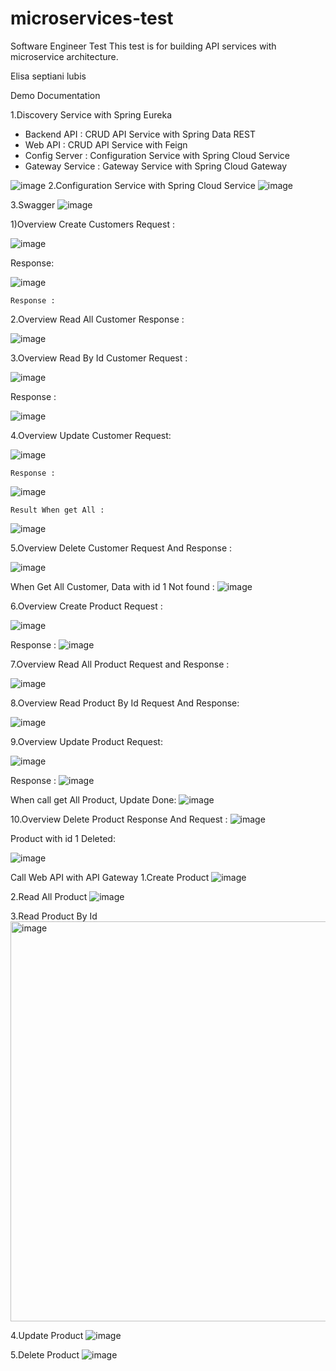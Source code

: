 # microservices-test

Software Engineer Test This test is for building API services with microservice architecture.

Elisa septiani lubis


Demo Documentation


1.Discovery Service with Spring Eureka
  - Backend API : CRUD API Service with Spring Data REST
  - Web API : CRUD API Service with Feign
  - Config Server : Configuration Service with Spring Cloud Service
  - Gateway Service : Gateway Service with Spring Cloud Gateway


![image](https://user-images.githubusercontent.com/70183669/207205363-d2b44841-a254-4704-9219-b3eed6313c7d.png)
2.Configuration Service with Spring Cloud Service
![image](https://user-images.githubusercontent.com/70183669/207205498-c8046063-1e1f-449f-bf14-37f58e284cc6.png)

3.Swagger
![image](https://user-images.githubusercontent.com/70183669/207205506-5247d14a-f45f-4785-96a0-56d58ab4e114.png)


1)Overview Create Customers
	Request :
	
![image](https://user-images.githubusercontent.com/70183669/207205612-def8c3ec-66e5-42f9-8e33-6ea0cff19cb4.png)









Response: 

![image](https://user-images.githubusercontent.com/70183669/207205631-b2574fe4-ae51-467c-a34e-383aa07280de.png)










	Response :












2.Overview Read All Customer
	Response :
	
![image](https://user-images.githubusercontent.com/70183669/207205651-6cfcf2a4-2a67-4bcf-8114-74355a1dc70c.png)





























3.Overview Read By Id Customer
Request :

![image](https://user-images.githubusercontent.com/70183669/207205667-3421925a-abc8-40f8-a3d5-97149655c190.png)









Response :

![image](https://user-images.githubusercontent.com/70183669/207205680-0a2223f7-2f9f-4226-9169-e1a93673fef6.png)













4.Overview Update Customer
	Request:


![image](https://user-images.githubusercontent.com/70183669/207205692-e4ab09de-d181-44c7-a8d4-1ca8948ffa84.png)















	Response :


![image](https://user-images.githubusercontent.com/70183669/207205719-1cb99f7e-091e-4d30-82ae-470fce970bc2.png)













	Result When get All :	

![image](https://user-images.githubusercontent.com/70183669/207205727-4e42fc9d-6c06-4c27-a604-17ce0855d329.png)












5.Overview Delete Customer
	Request And Response :

	

![image](https://user-images.githubusercontent.com/70183669/207205737-8c1e48d5-0929-4f45-9a9b-3c91413805aa.png)











When Get  All Customer, Data with id 1 Not found :
![image](https://user-images.githubusercontent.com/70183669/207205753-b42a58ce-742c-4e65-917a-2bbd30445588.png)


6.Overview Create Product
Request :

![image](https://user-images.githubusercontent.com/70183669/207205769-e9f1a550-8adf-407c-9bc2-f6ccfd2ee912.png)











Response :
![image](https://user-images.githubusercontent.com/70183669/207205787-105bbc89-98c7-4380-8111-b12a94360dad.png)


7.Overview Read All Product
	Request and Response :

![image](https://user-images.githubusercontent.com/70183669/207205814-e4341279-cb71-41a6-9c5e-651710925267.png)
















8.Overview Read Product By Id
Request And Response:

![image](https://user-images.githubusercontent.com/70183669/207205831-6dda0884-b28b-42de-9756-5deb71223e45.png)

























9.Overview Update Product
Request:

![image](https://user-images.githubusercontent.com/70183669/207205856-98ae4fa9-9e15-4160-96a0-d7dcba1900e3.png)










Response :
![image](https://user-images.githubusercontent.com/70183669/207205884-dc8ee1f2-1df6-40ca-a8d4-d61de5f06088.png)















When call get All Product, Update Done:
![image](https://user-images.githubusercontent.com/70183669/207205900-ff2353b7-a685-4807-b1bc-14bc63187e3e.png)
















10.Overview Delete Product
Response And Request :
![image](https://user-images.githubusercontent.com/70183669/207205910-219cf533-2a71-4f30-b4b1-f30633bdca7b.png)

Product with id 1 Deleted:

![image](https://user-images.githubusercontent.com/70183669/207205918-29b6ce61-a59e-46f1-919e-296f2e25539f.png)






















Call Web API with API Gateway
1.Create Product
![image](https://user-images.githubusercontent.com/70183669/207205932-e992db8a-1cc6-4c30-b6c3-89cf87ecfdbb.png)

2.Read All Product
![image](https://user-images.githubusercontent.com/70183669/207205945-eaa283fb-20f2-45bb-ad0e-ab65c4fbc766.png)

3.Read Product By Id
<img width="640" alt="image" src="https://user-images.githubusercontent.com/70183669/207205960-684cdd42-eca9-4a01-8aa0-96c764b14d7c.png">

4.Update Product
![image](https://user-images.githubusercontent.com/70183669/207205975-b457e7da-b189-4ee1-ac89-b795c2d544ac.png)

5.Delete Product
![image](https://user-images.githubusercontent.com/70183669/207205992-eba4888f-4bf2-4c1f-85a8-562ea3d6fe3a.png)

